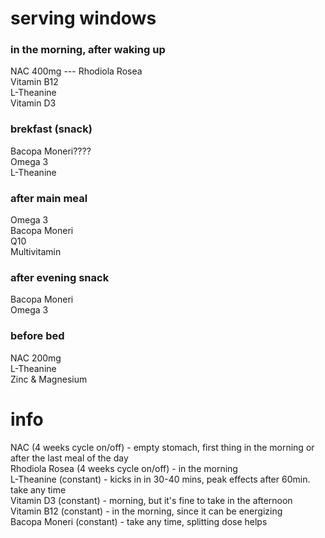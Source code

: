 # serving windows
### in the morning, after waking up
NAC 400mg  --- Rhodiola Rosea  
Vitamin B12  
L-Theanine  
Vitamin D3  
### brekfast (snack)
Bacopa Moneri????  
Omega 3  
L-Theanine  
### after main meal
Omega 3  
Bacopa Moneri  
Q10  
Multivitamin  
### after evening snack
Bacopa Moneri  
Omega 3   
### before bed
NAC 200mg  
L-Theanine   
Zinc & Magnesium  
# info  
NAC (4 weeks cycle on/off) - empty stomach, first thing in the morning or after the last meal of the day  
Rhodiola Rosea (4 weeks cycle on/off) - in the morning  
L-Theanine (constant) - kicks in in 30-40 mins, peak effects after 60min. take any time  
Vitamin D3 (constant) - morning, but it's fine to take in the afternoon  
Vitamin B12 (constant) - in the morning, since it can be energizing  
Bacopa Moneri (constant) - take any time, splitting dose helps
